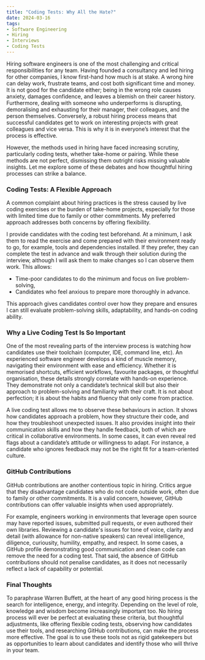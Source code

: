 ```yaml
---
title: "Coding Tests: Why All the Hate?"
date: 2024-03-16
tags:
- Software Engineering
- Hiring
- Interviews
- Coding Tests
---
```


Hiring software engineers is one of the most challenging and critical responsibilities for any team. Having founded a consultancy and led hiring for other companies, I know first-hand how much is at stake. A wrong hire can delay work, frustrate teams, and cost both significant time and money. It is not good for the candidate either; being in the wrong role causes anxiety, damages confidence, and leaves a blemish on their career history. Furthermore, dealing with someone who underperforms is disrupting, demoralising and exhausting for their manager, their colleagues, and the person themselves. Conversely, a robust hiring process means that successful candidates get to work on interesting projects with great colleagues and vice versa. This is why it is in everyone’s interest that the process is effective.

However, the methods used in hiring have faced increasing scrutiny, particularly coding tests, whether take-home or pairing. While these methods are not perfect, dismissing them outright risks missing valuable insights. Let me explore some of these debates and how thoughtful hiring processes can strike a balance.

### Coding Tests: A Flexible Approach

A common complaint about hiring practices is the stress caused by live coding exercises or the burden of take-home projects, especially for those with limited time due to family or other commitments. My preferred approach addresses both concerns by offering flexibility.

I provide candidates with the coding test beforehand. At a minimum, I ask them to read the exercise and come prepared with their environment ready to go, for example, tools and dependencies installed. If they prefer, they can complete the test in advance and walk through their solution during the interview, although I will ask them to make changes so I can observe them work. This allows:

- Time-poor candidates to do the minimum and focus on live problem-solving,
- Candidates who feel anxious to prepare more thoroughly in advance.

This approach gives candidates control over how they prepare and ensures I can still evaluate problem-solving skills, adaptability, and hands-on coding ability.

### Why a Live Coding Test Is So Important

One of the most revealing parts of the interview process is watching how candidates use their toolchain (computer, IDE, command line, etc). An experienced software engineer develops a kind of muscle memory, navigating their environment with ease and efficiency. Whether it is memorised shortcuts, efficient workflows, favourite packages, or thoughtful organisation, these details strongly correlate with hands-on experience. They demonstrate not only a candidate’s technical skill but also their approach to problem-solving and familiarity with their craft. It is not about perfection; it is about the habits and fluency that only come from practice.

A live coding test allows me to observe these behaviours in action. It shows how candidates approach a problem, how they structure their code, and how they troubleshoot unexpected issues. It also provides insight into their communication skills and how they handle feedback, both of which are critical in collaborative environments. In some cases, it can even reveal red flags about a candidate’s attitude or willingness to adapt. For instance, a candidate who ignores feedback may not be the right fit for a team-oriented culture.

### GitHub Contributions

GitHub contributions are another contentious topic in hiring. Critics argue that they disadvantage candidates who do not code outside work, often due to family or other commitments. It is a valid concern, however, GitHub contributions can offer valuable insights when used appropriately.

For example, engineers working in environments that leverage open source may have reported issues, submitted pull requests, or even authored their own libraries. Reviewing a candidate's issues for tone of voice, clarity and detail (with allowance for non-native speakers) can reveal intelligence, diligence, curiousity, humility, empathy, and respect. In some cases, a GitHub profile demonstrating good communication and clean code can remove the need for a coding test. That said, the absence of GitHub contributions should not penalise candidates, as it does not necessarily reflect a lack of capability or potential.

### Final Thoughts

To paraphrase Warren Buffett, at the heart of any good hiring process is the search for intelligence, energy, and integrity. Depending on the level of role, knowledge and wisdom become increasingly important too. No hiring process will ever be perfect at evaluating these criteria, but thoughtful adjustments, like offering flexible coding tests, observing how candidates use their tools, and researching GitHub contributions, can make the process more effective. The goal is to use these tools not as rigid gatekeepers but as opportunities to learn about candidates and identify those who will thrive in your team.
